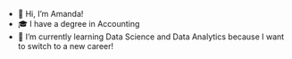 - 👋 Hi, I’m Amanda!
- :mortar_board: I have a degree in Accounting
- 🌱 I’m currently learning Data Science and Data Analytics because I want to switch to a new career!


<!---
mnd43/mnd43 is a ✨ special ✨ repository because its `README.md` (this file) appears on your GitHub profile.
You can click the Preview link to take a look at your changes.
--->
